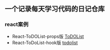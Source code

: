 ## 一个记录每天学习代码的日记仓库

### react案例
 * React-ToDOList-props版 [ToDOList](https://github.com/garmin21/codeDiary/blob/master/day03/todoList-props.html)
 * React-ToDoList-hook版  [todolist](https://github.com/garmin21/codeDiary/blob/master/day03/todoList-hook.html)

